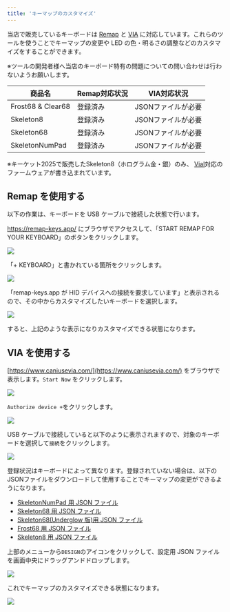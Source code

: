 ```yaml
---
title: 'キーマップのカスタマイズ'
---
```


当店で販売しているキーボードは [Remap](https://remap-keys.app/) と [VIA](https://www.caniusevia.com/) に対応しています。これらのツールを使うことでキーマップの変更や LED の色・明るさの調整などのカスタマイズをすることができます。

※ツールの開発者様へ当店のキーボード特有の問題についての問い合わせは行わないようお願いします。

| 商品名 | Remap対応状況 | VIA対応状況 |
|---|---|---|
| Frost68 & Clear68 | 登録済み | JSONファイルが必要 |
| Skeleton8 | 登録済み | JSONファイルが必要 |
| Skeleton68 | 登録済み | JSONファイルが必要 |
| SkeletonNumPad | 登録済み | JSONファイルが必要 |

※キーケット2025で販売したSkeleton8（ホログラム金・銀）のみ、 [Vial](https://get.vial.today/)対応のファームウェアが書き込まれています。

## Remap を使用する

以下の作業は、キーボードを USB ケーブルで接続した状態で行います。

https://remap-keys.app/ にブラウザでアクセスして、「START REMAP FOR YOUR KEYBOARD」のボタンをクリックします。

<img src="/assets/km/remap01.webp">

「+ KEYBOARD」と書かれている箇所をクリックします。

<img src="/assets/km/remap02.webp">

「remap-keys.app が HID デバイスへの接続を要求しています」と表示されるので、その中からカスタマイズしたいキーボードを選択します。

<img src="/assets/km/remap03.webp">

すると、上記のような表示になりカスタマイズできる状態になります。


## VIA を使用する


[https://www.caniusevia.com/](https://www.caniusevia.com/) をブラウザで表示します。`Start Now` をクリックします。

<img src="/assets/f68/via01.jpg">

`Authorize device +`をクリックします。

<img src="/assets/f68/via02.jpg">

USB ケーブルで接続していると以下のように表示されますので、対象のキーボードを選択して`接続`をクリックします。

<img src="/assets/f68/via03.jpg">


登録状況はキーボードによって異なります。登録されていない場合は、以下のJSONファイルをダウンロードして使用することでキーマップの変更ができるようになります。

- [SkeletonNumPad 用 JSON ファイル](https://drive.google.com/file/d/1pQhZULNao3KCcN_z6ZrD_KbMdGfBT2Vr/view?usp=sharing)
- [Skeleton68 用 JSON ファイル](https://drive.google.com/file/d/11CGPhgNs7ZOR09w9KxDP_yWmUknH1Uiy/view?usp=sharing)
- [Skeleton68(Underglow 版)用 JSON ファイル](https://drive.google.com/file/d/1PmrUfNR0czD-O7-eFb9FS45spAAfreRE/view?usp=sharing)
- [Frost68 用 JSON ファイル](https://drive.google.com/file/d/1xRvklHlTBu-B7jlhAMFc_c9hrNAf6gyK/view?usp=sharing)
- [Skeleton8 用 JSON ファイル](https://drive.google.com/file/d/1FYxVu7iMWE0N-VxnVjXA54nbsxOTyvje/view?usp=drive_link)



上部のメニューから`DESIGN`のアイコンをクリックして、設定用 JSON ファイルを画面中央にドラッグアンドドロップします。

<img src="/assets/f68/via05.jpg">

これでキーマップのカスタマイズできる状態になります。

<img src="/assets/f68/via04.jpg">
